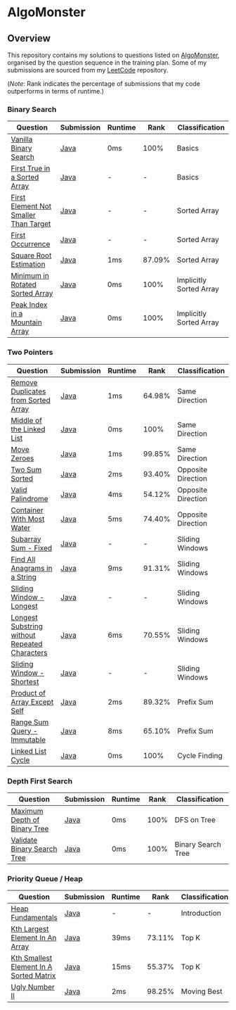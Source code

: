 # AlgoMonster

## Overview
This repository contains my solutions to questions listed on [AlgoMonster](https://algo.monster),
organised by the question sequence in the training plan.
Some of my submissions are sourced from my [LeetCode](https://github.com/shumarb/leetcode) repository.

(*Note*: Rank indicates the percentage of submissions that my code outperforms in terms of runtime.)

### Binary Search
| Question                                                                                                                   | Submission                                                                                                  | Runtime | Rank   | Classification          | 
|----------------------------------------------------------------------------------------------------------------------------|-------------------------------------------------------------------------------------------------------------|---------|--------|-------------------------|
| [Vanilla Binary Search](https://algo.monster/problems/binary_search_intro)                                                 | [Java](https://github.com/shumarb/leetcode/blob/main/submissions/java/BinarySearch.java)                    | 0ms     | 100%   | Basics                  |
| [First True in a Sorted Array](https://algo.monster/problems/binary_search_boundary)                                       | [Java](https://github.com/shumarb/algomonster/blob/main/submissions/FirstTrueInASortedArray.java)           | -       | -      | Basics                  |
| [First Element Not Smaller Than Target](https://algo.monster/problems/binary_search_first_element_not_smaller_than_target) | [Java](https://github.com/shumarb/algomonster/blob/main/submissions/FirstElementNotSmallerThanTarget.java)  | -       | -      | Sorted Array            |
| [First Occurrence](https://algo.monster/problems/binary_search_duplicates)                                                 | [Java](https://github.com/shumarb/algomonster/blob/main/submissions/FirstOccurrence.java)                   | -       | -      | Sorted Array            |
| [Square Root Estimation](https://leetcode.com/problems/sqrtx/description/)                                                 | [Java](https://github.com/shumarb/leetcode/blob/main/submissions/java/SqrtX.java)                           | 1ms     | 87.09% | Sorted Array            |
| [Minimum in Rotated Sorted Array](https://leetcode.com/problems/find-minimum-in-rotated-sorted-array/description/)         | [Java](https://github.com/shumarb/leetcode/blob/main/submissions/java/FindMinimumInRotatedSortedArray.java) | 0ms     | 100%   | Implicitly Sorted Array |
| [Peak Index in a Mountain Array](https://leetcode.com/problems/peak-index-in-a-mountain-array/description/)                | [Java](https://github.com/shumarb/leetcode/blob/main/submissions/java/PeakIndexInAMountainArray.java)       | 0ms     | 100%   | Implicitly Sorted Array |

### Two Pointers
| Question                                                                                                                                   | Submission                                                                                                              | Runtime | Rank   | Classification     |
|--------------------------------------------------------------------------------------------------------------------------------------------|-------------------------------------------------------------------------------------------------------------------------|---------|--------|--------------------|
| [Remove Duplicates from Sorted Array](https://leetcode.com/problems/remove-duplicates-from-sorted-array/description/)                      | [Java](https://github.com/shumarb/leetcode/blob/main/submissions/java/RemoveDuplicatesFromSortedArray.java)             | 1ms     | 64.98% | Same Direction     |
| [Middle of the Linked List](https://leetcode.com/problems/middle-of-the-linked-list/description/)                                          | [Java](https://github.com/shumarb/leetcode/blob/main/submissions/java/MiddleOfTheLinkedList.java)                       | 0ms     | 100%   | Same Direction     |
| [Move Zeroes](https://leetcode.com/problems/move-zeroes/description/)                                                                      | [Java](https://github.com/shumarb/leetcode/blob/main/submissions/java/MoveZeroes.java)                                  | 1ms     | 99.85% | Same Direction     |
| [Two Sum Sorted](https://leetcode.com/problems/longest-substring-without-repeating-characters/description/)                                | [Java](https://github.com/shumarb/leetcode/blob/main/submissions/java/TwoInputSumTwoInputArrayIsSorted.java)            | 2ms     | 93.40% | Opposite Direction |
| [Valid Palindrome](https://leetcode.com/problems/valid-palindrome/description/)                                                            | [Java](https://github.com/shumarb/leetcode/blob/main/submissions/java/ValidPalindrome.java)                             | 4ms     | 54.12% | Opposite Direction |
| [Container With Most Water](https://leetcode.com/problems/container-with-most-water/description/)                                          | [Java](https://github.com/shumarb/leetcode/blob/main/submissions/java/ContainerWithMostWater.java)                      | 5ms     | 74.40% | Opposite Direction |
| [Subarray Sum - Fixed](https://algo.monster/problems/subarray_sum_fixed)                                                                   | [Java](https://github.com/shumarb/algomonster/blob/main/submissions/SubarraySumFixed.java)                              | -       | -      | Sliding Windows    |
| [Find All Anagrams in a String](https://leetcode.com/problems/find-all-anagrams-in-a-string/description/)                                  | [Java](https://github.com/shumarb/leetcode/blob/main/submissions/java/FindAllAnagramsInAString.java)                    | 9ms     | 91.31% | Sliding Windows    |
| [Sliding Window - Longest](https://algo.monster/problems/subarray_sum_longest)                                                             | [Java](https://github.com/shumarb/algomonster/blob/main/submissions/FlexibleSizeSlidingWindowLongest.java)              | -       | -      | Sliding Windows    |
| [Longest Substring without Repeated Characters](https://leetcode.com/problems/longest-substring-without-repeating-characters/description/) | [Java](https://github.com/shumarb/leetcode/blob/main/submissions/java/LongestSubstringWithoutRepeatedCharacters.java)   | 6ms     | 70.55% | Sliding Windows    |
| [Sliding Window - Shortest](https://algo.monster/problems/subarray_sum_shortest)                                                           | [Java](https://github.com/shumarb/algomonster/blob/main/submissions/FlexibleSizeSlidingWindowShortest.java)             | -       | -      | Sliding Windows    |
| [Product of Array Except Self](https://leetcode.com/problems/product-of-array-except-self/description/)                                    | [Java](https://github.com/shumarb/leetcode/blob/main/submissions/java/ProductOfArrayExceptSelf.java)                    | 2ms     | 89.32% | Prefix Sum         | 
| [Range Sum Query - Immutable](https://leetcode.com/problems/range-sum-query-immutable/description/)                                        | [Java](https://github.com/shumarb/leetcode/blob/main/submissions/java/RangeSumQueryImmutable.java)                      | 8ms     | 65.10% | Prefix Sum         | 
| [Linked List Cycle](https://leetcode.com/problems/linked-list-cycle/description/)                                                          | [Java](https://github.com/shumarb/leetcode/blob/main/submissions/java/LinkedListCycle.java)                             | 0ms     | 100%   | Cycle Finding      | 

### Depth First Search
| Question                                                                                                | Submission                                                                                           | Runtime | Rank | Classification     |
|---------------------------------------------------------------------------------------------------------|------------------------------------------------------------------------------------------------------|---------|------|--------------------|
| [Maximum Depth of Binary Tree](https://leetcode.com/problems/maximum-depth-of-binary-tree/description/) | [Java](https://github.com/shumarb/leetcode/blob/main/submissions/java/MaximumDepthOfBinaryTree.java) | 0ms     | 100% | DFS on Tree        |
| [Validate Binary Search Tree](https://leetcode.com/problems/validate-binary-search-tree/description/)   | [Java](https://github.com/shumarb/leetcode/blob/main/submissions/java/ValidateBinarySearchTree.java) | 0ms     | 100% | Binary Search Tree |

### Priority Queue / Heap
| Question                                                                                                                      | Submission                                                                                                    | Runtime | Rank   | Classification |
|-------------------------------------------------------------------------------------------------------------------------------|---------------------------------------------------------------------------------------------------------------|---------|--------|----------------|
| [Heap Fundamentals](https://algo.monster/problems/heap_intro)                                                                 | [Java](https://github.com/shumarb/algomonster/blob/main/submissions/HeapFundamentals.java)                    | -       | -      | Introduction   |
| [Kth Largest Element In An Array](https://leetcode.com/problems/kth-largest-element-in-an-array/description/)                 | [Java](https://github.com/shumarb/leetcode/blob/main/submissions/java/KthLargestElementInAnArray.java)        | 39ms    | 73.11% | Top K          |
| [Kth Smallest Element In A Sorted Matrix](https://leetcode.com/problems/kth-smallest-element-in-a-sorted-matrix/description/) | [Java](https://github.com/shumarb/leetcode/blob/main/submissions/java/KthSmallestElementInASortedMatrix.java) | 15ms    | 55.37% | Top K          |
| [Ugly Number II](https://leetcode.com/problems/ugly-number-ii/description/)                                                   | [Java](https://github.com/shumarb/leetcode/blob/main/submissions/java/UglyNumberTwo.java)                     | 2ms     | 98.25% | Moving Best    | 
